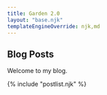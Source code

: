 ```yaml
---
title: Garden 2.0
layout: "base.njk"
templateEngineOverride: njk,md
---
```


## Blog Posts

Welcome to my blog.

{% include "postlist.njk" %}
